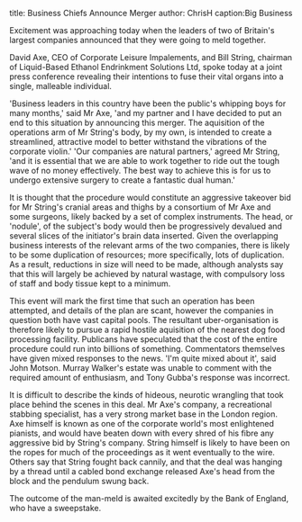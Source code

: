 title: Business Chiefs Announce Merger
author: ChrisH
caption:Big Business

<p>Excitement was approaching today when the leaders of two of Britain's largest companies announced that they were going to meld together.</p>

<!--BREAK-->

<P>David Axe, CEO of Corporate Leisure Impalements, and Bill String, chairman of Liquid-Based Ethanol Endrinkment Solutions Ltd, spoke today at a 
joint press conference revealing their intentions to fuse their vital organs into a single, malleable individual.  </p>

<p>'Business leaders in this country have been the public's whipping boys for many months,' said Mr Axe, 'and my partner and I have decided to put an 
end to this situation by announcing this merger. The aquisition of the operations arm of Mr String's body, by my own, is intended to create a 
streamlined, 
attractive model to better withstand the vibrations of the corporate violin.' 'Our companies are natural partners,' agreed Mr String, 'and it is 
essential that we are able to work together to ride out the tough wave of no money effectively. The best way to achieve this is for us to undergo
extensive surgery to create a fantastic dual human.' </p>

<p>It is thought that the procedure would constitute an aggressive takeover bid for Mr String's cranial areas and thighs by a consortium of Mr Axe 
and some surgeons, likely backed by a set of complex instruments. The head, or 'nodule', of the subject's body would then be progressively devalued 
and several slices of the initiator's brain data inserted. Given the overlapping business interests of the relevant arms of the two companies, there 
is likely to be some duplication of resources; more specifically, lots of duplication. As a result, reductions in size will need to be made, although 
analysts say that this will largely be achieved by natural wastage, with compulsory loss of staff and body tissue kept to a minimum.</p>

<p>This event will mark the first time that such an operation has been attempted, and details of the plan are scant, however the companies in 
question both have vast capital pools. The resultant uber-organisation is therefore likely to pursue a rapid hostile aquisition of the nearest dog 
food processing facility. Publicans have speculated that the cost of the entire procedure could run into billions of something. Commentators 
themselves have given mixed responses to the news. 'I'm quite mixed about it', said John Motson. Murray Walker's estate was unable 
to comment with the required amount of enthusiasm, and Tony Gubba's response was incorrect. 

<p>It is difficult to describe the kinds of hideous, neurotic wrangling that took place behind the scenes in this deal. Mr Axe's company, a 
recreational stabbing specialist, has a very strong market base in the London region. Axe himself is known as one of the corporate world's most 
enlightened pianists, and would have beaten down with every shred of his fibre any aggressive bid by String's company. String himself is likely
to have been on the ropes for much of the proceedings as it went eventually to the wire. Others say that String fought back cannily, and that 
the deal was hanging by a thread until a cabled bond exchange released Axe's head from the block and the pendulum swung back.</p>

<p>The outcome of the man-meld is awaited excitedly by the Bank of England, who have a sweepstake.</p> 
